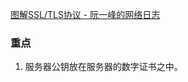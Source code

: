 [图解SSL/TLS协议 - 阮一峰的网络日志](http://www.ruanyifeng.com/blog/2014/09/illustration-ssl.html?utm_source=tuicool&utm_medium=referral)

### 重点
1. 服务器公钥放在服务器的数字证书之中。